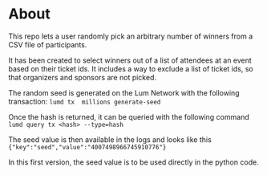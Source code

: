 # About

This repo lets a user randomly pick an arbitrary number of winners from a CSV file of participants.

It has been created to select winners out of a list of attendees at an event based on their ticket ids.
It includes a way to exclude a list of ticket ids, so that organizers and sponsors are not picked.

The random seed is generated on the Lum Network with the following transaction:
```lumd tx  millions generate-seed```


Once the hash is returned, it can be queried with the following command
```lumd query tx <hash> --type=hash ```

The seed value is then available in the logs and looks like this
```{"key":"seed","value":"4007498966745910776"}```


In this first version, the seed value is to be used directly in the python code.
